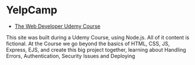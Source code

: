 # YelpCamp

- [The Web Developer Udemy Course](https://www.udemy.com/course/the-web-developer-bootcamp/)

This site was built during a Udemy Course, using Node.js.
All of it content is fictional.
At the Course we go beyond the basics of HTML, CSS, JS, Express, EJS, and create this big project together, learning about Handling Errors, Authentication, Security Issues and Deploying